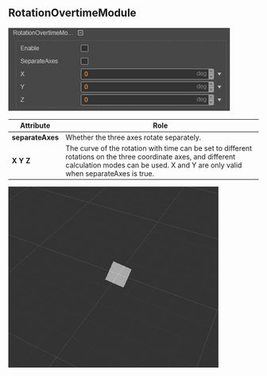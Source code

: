## RotationOvertimeModule
![](particle-system/rotation_module.png)

Attribute | Role
---|---
**separateAxes** | Whether the three axes rotate separately.
**X Y Z** | The curve of the rotation with time can be set to different rotations on the three coordinate axes, and different calculation modes can be used. X and Y are only valid when separateAxes is true.

![](particle-system/rotate_overtime.gif)